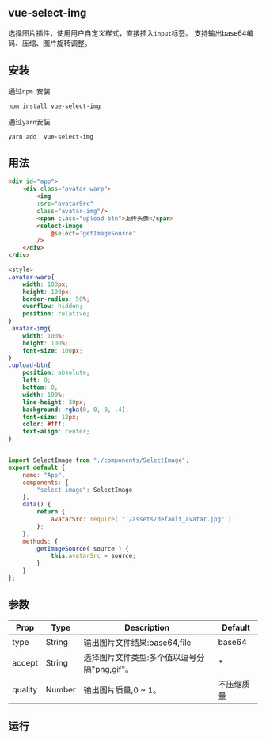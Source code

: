 ## vue-select-img

选择图片插件，使用用户自定义样式，直接插入`input`标签。
支持输出base64编码、压缩、图片旋转调整。

## 安装

通过`npm `安装

```
npm install vue-select-img
```

通过`yarn`安装

```
yarn add  vue-select-img
```

## 用法


``` html
<div id="app">
    <div class="avatar-warp">
        <img
        :src="avatarSrc"
        class="avatar-img"/>
        <span class="upload-btn">上传头像</span>
        <select-image
            @select='getImageSource'
        />
    </div>
</div>

```


``` css
<style>
.avatar-warp{
    width: 100px;
    height: 100px;
    border-radius: 50%;
    overflow: hidden;
    position: relative;
}
.avatar-img{
    width: 100%;
    height: 100%;
    font-size: 100px;
}
.upload-btn{
    position: absolute;
    left: 0;
    bottom: 0;
    width: 100%;
    line-height: 30px;
    background: rgba(0, 0, 0, .4);
    font-size: 12px;
    color: #fff;
    text-align: center;
}
```


```javascript

import SelectImage from "./components/SelectImage";
export default {
    name: "App",
    components: {
        "select-image": SelectImage
    },
    data() {
        return {
            avatarSrc: require( "./assets/default_avatar.jpg" )
        };
    },
    methods: {
        getImageSource( source ) {
            this.avatarSrc = source;
        }
    }
};
```

## 参数

| Prop    | Type   | Description                 | Default |
|---------|--------|-----------------------------|---------|
| type    | String | 输出图片文件结果:base64,file        | base64  |
| accept  | String | 选择图片文件类型:多个值以逗号分隔"png,gif"。 | \*      |
| quality | Number | 输出图片质量,0 ~ 1。               | 不压缩质量   |



## 运行

```



```
